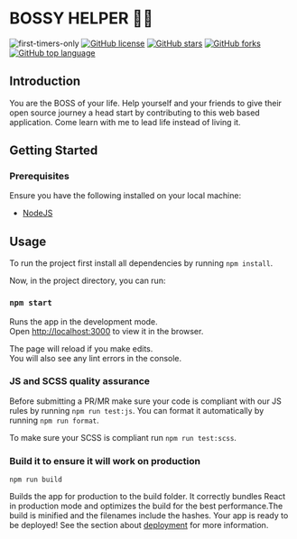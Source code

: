 # BOSSY HELPER 👨‍💻

![first-timers-only](https://img.shields.io/badge/first--timers--only-friendly-tomato.svg?style=flat&logo=git)
[![GitHub license](https://img.shields.io/github/license/sharmaaditya570191/bossy-helper.svg?logo=github)](https://github.com/sharmaaditya570191/bossy-helper/blob/master/LICENSE) [![GitHub stars](https://img.shields.io/github/stars/sharmaaditya570191/bossy-helper.svg?logo=github)](https://github.com/sharmaaditya570191/bossy-helper/stargazers) [![GitHub forks](https://img.shields.io/github/forks/sharmaaditya570191/bossy-helper.svg?logo=github&color=teal)](https://github.com/sharmaaditya570191/bossy-helper/network/members) [![GitHub top language](https://img.shields.io/github/languages/top/sharmaaditya570191/bossy-helper?color=yellow&logo=javascript)](https://github.com/sharmaaditya570191/bossy-helper)

## Introduction

You are the BOSS of your life. Help yourself and your friends to give their open source journey a head start by contributing to this web based application. Come learn with me to lead life instead of living it.

## Getting Started

### Prerequisites

Ensure you have the following installed on your local machine:

- [NodeJS](https://nodejs.org/en/download/)

## Usage

To run the project first install all dependencies by running `npm install`.

Now, in the project directory, you can run:

### `npm start`

Runs the app in the development mode.<br />
Open [http://localhost:3000](http://localhost:3000) to view it in the browser.

The page will reload if you make edits.<br />
You will also see any lint errors in the console.

### JS and SCSS quality assurance

Before submitting a PR/MR make sure your code is compliant with our JS rules by running `npm run test:js`.
You can format it automatically by running `npm run format`.

To make sure your SCSS is compliant run `npm run test:scss`.

### Build it to ensure it will work on production

`npm run build`

Builds the app for production to the build folder. It correctly bundles React in production mode and optimizes the build for the best performance.The build is minified and the filenames include the hashes.
Your app is ready to be deployed!
See the section about [deployment](https://facebook.github.io/create-react-app/docs/deployment) for more information.
